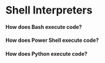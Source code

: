 <h1>Shell Interpreters</h1>


<h4>How does Bash execute code?</h4>

<p>

</p>

<h4>How does Power Shell execute code?</h4>

<p>

</p>

<h4>How does Python execute code?</h4>

<p>
</p>